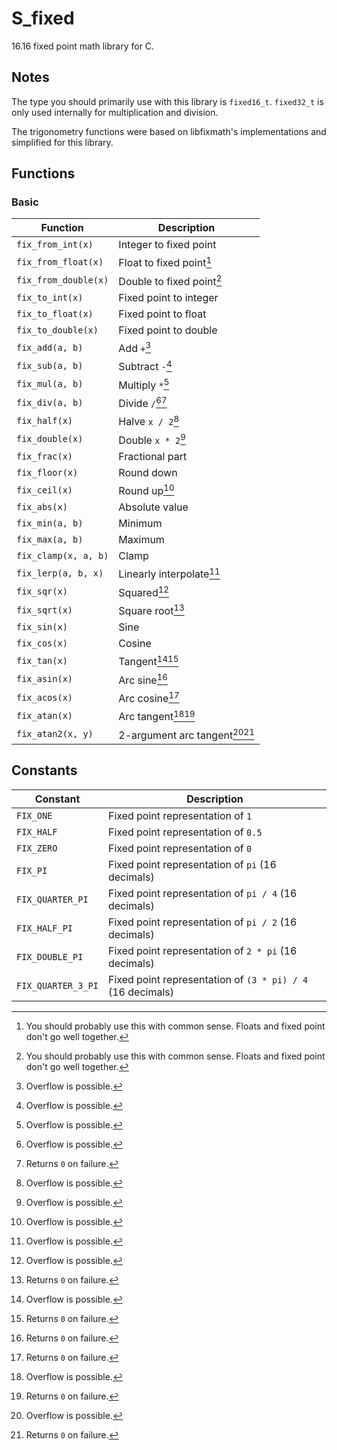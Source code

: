 # S_fixed

16.16 fixed point math library for C.

## Notes

The type you should primarily use with this library is `fixed16_t`.
`fixed32_t` is only used internally for multiplication and division.

The trigonometry functions were based on libfixmath's implementations and
simplified for this library.

## Functions

### Basic

| Function             | Description                    |
| -------------------- | ------------------------------ |
| `fix_from_int(x)`    | Integer to fixed point         |
| `fix_from_float(x)`  | Float to fixed point[^3]       |
| `fix_from_double(x)` | Double to fixed point[^3]      |
| `fix_to_int(x)`      | Fixed point to integer         |
| `fix_to_float(x)`    | Fixed point to float           |
| `fix_to_double(x)`   | Fixed point to double          |
| `fix_add(a, b)`      | Add `+`[^1]                    |
| `fix_sub(a, b)`      | Subtract `-`[^1]               |
| `fix_mul(a, b)`      | Multiply `*`[^1]               |
| `fix_div(a, b)`      | Divide `/`[^1][^2]             |
| `fix_half(x)`        | Halve `x / 2`[^1]              |
| `fix_double(x)`      | Double `x * 2`[^1]             |
| `fix_frac(x)`        | Fractional part                |
| `fix_floor(x)`       | Round down                     |
| `fix_ceil(x)`        | Round up[^1]                   |
| `fix_abs(x)`         | Absolute value                 |
| `fix_min(a, b)`      | Minimum                        |
| `fix_max(a, b)`      | Maximum                        |
| `fix_clamp(x, a, b)` | Clamp                          |
| `fix_lerp(a, b, x)`  | Linearly interpolate[^1]       |
| `fix_sqr(x)`         | Squared[^1]                    |
| `fix_sqrt(x)`        | Square root[^2]                |
| `fix_sin(x)`         | Sine                           |
| `fix_cos(x)`         | Cosine                         |
| `fix_tan(x)`         | Tangent[^1][^2]                |
| `fix_asin(x)`        | Arc sine[^2]                   |
| `fix_acos(x)`        | Arc cosine[^2]                 |
| `fix_atan(x)`        | Arc tangent[^1][^2]            |
| `fix_atan2(x, y)`    | 2-argument arc tangent[^1][^2] |

[^1]: Overflow is possible.
[^2]: Returns `0` on failure.
[^3]: You should probably use this with common sense. Floats and fixed point don't go well together.

## Constants

| Constant           | Description                                                |
| ------------------ | ---------------------------------------------------------- |
| `FIX_ONE`          | Fixed point representation of `1`                          |
| `FIX_HALF`         | Fixed point representation of `0.5`                        |
| `FIX_ZERO`         | Fixed point representation of `0`                          |
| `FIX_PI`           | Fixed point representation of `pi` (16 decimals)           |
| `FIX_QUARTER_PI`   | Fixed point representation of `pi / 4` (16 decimals)       |
| `FIX_HALF_PI`      | Fixed point representation of `pi / 2` (16 decimals)       |
| `FIX_DOUBLE_PI`    | Fixed point representation of `2 * pi` (16 decimals)       |
| `FIX_QUARTER_3_PI` | Fixed point representation of `(3 * pi) / 4` (16 decimals) |
